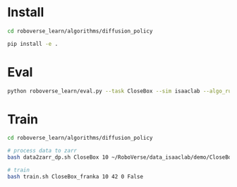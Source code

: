 <!-- install: -->
# Install
```bash
cd roboverse_learn/algorithms/diffusion_policy

pip install -e .
```

<!-- eval: -->
# Eval
```bash
python roboverse_learn/eval.py --task CloseBox --sim isaaclab --algo_run_name CloseBox_franka_10 --checkpoint_num 400
```

<!-- train: -->
# Train
```bash
cd roboverse_learn/algorithms/diffusion_policy

# process data to zarr
bash data2zarr_dp.sh CloseBox 10 ~/RoboVerse/data_isaaclab/demo/CloseBox/robot-franka

# train
bash train.sh CloseBox_franka 10 42 0 False
```
